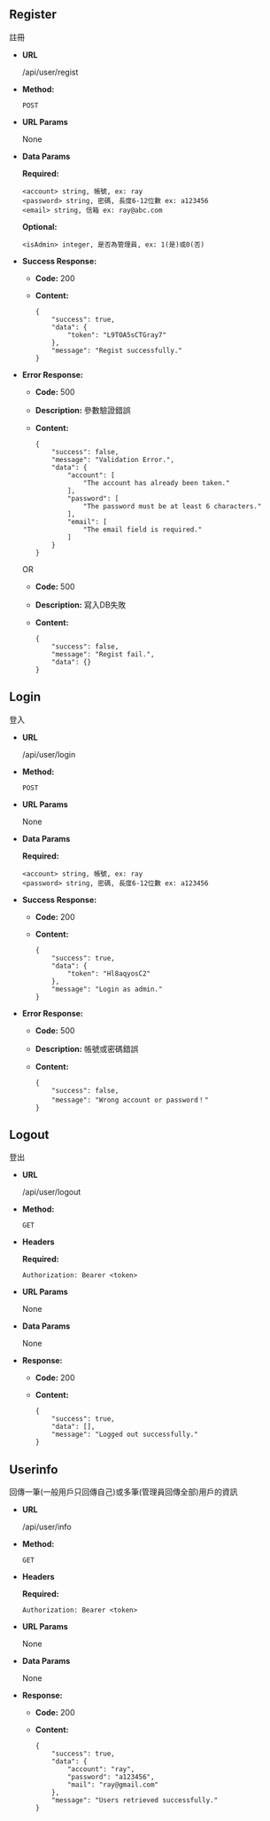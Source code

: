 **Register**
----
  註冊

* **URL**

  /api/user/regist

* **Method:**

  `POST`
  
*  **URL Params**


    None

* **Data Params**

  **Required:**

  `<account> string, 帳號, ex: ray` <br />
  `<password> string, 密碼, 長度6-12位數 ex: a123456` <br />
  `<email> string, 信箱 ex: ray@abc.com` <br />

  **Optional:**

  `<isAdmin> integer, 是否為管理員, ex: 1(是)或0(否)`

* **Success Response:**

  * **Code:** 200 <br />
  * **Content:**  <br />
        
        {
            "success": true,
            "data": {
                "token": "L9TOA5sCTGray7"
            },
            "message": "Regist successfully."
        }


* **Error Response:**

  * **Code:** 500 <br />
  * **Description:** 參數驗證錯誤 <br />
  * **Content:** <br />
        
        {
            "success": false,
            "message": "Validation Error.",
            "data": {
                "account": [
                    "The account has already been taken."
                ],
                "password": [
                    "The password must be at least 6 characters."
                ],
                "email": [
                    "The email field is required."
                ]
            }
        }
        
  OR

  * **Code:** 500  <br />
  * **Description:** 寫入DB失敗 <br />
  * **Content:** <br />
        
        {
            "success": false,
            "message": "Regist fail.",
            "data": {}
        }


**Login**
----
  登入

* **URL**

  /api/user/login

* **Method:**

  `POST`
  
*  **URL Params**


    None

* **Data Params**

  **Required:**

  `<account> string, 帳號, ex: ray` <br />
  `<password> string, 密碼, 長度6-12位數 ex: a123456` <br />

* **Success Response:**

  * **Code:** 200 <br />
  * **Content:** <br />
        
        {
            "success": true,
            "data": {
                "token": "Hl8aqyosC2"
            },
            "message": "Login as admin."
        }


* **Error Response:**

  * **Code:** 500 <br />
  * **Description:** 帳號或密碼錯誤 <br />
  * **Content:** <br />
       
        {
            "success": false,
            "message": "Wrong account or password！"
        }
       


**Logout**
----
  登出

* **URL**

  /api/user/logout

* **Method:**

  `GET`

*  **Headers**

   **Required:**

   `Authorization: Bearer <token>`
  
*  **URL Params**


    None

* **Data Params**

    None

* **Response:**

  * **Code:** 200 <br />
  * **Content:** <br />
        
        {
            "success": true,
            "data": [],
            "message": "Logged out successfully."
        }
        


**Userinfo**
----
  回傳一筆(一般用戶只回傳自己)或多筆(管理員回傳全部)用戶的資訊

* **URL**

  /api/user/info

* **Method:**

  `GET`

*  **Headers**

   **Required:**

   `Authorization: Bearer <token>`
  
*  **URL Params**


    None

*  **Data Params**

    None

* **Response:**

  * **Code:** 200 <br />
  * **Content:** <br />
        
        {
            "success": true,
            "data": {
                "account": "ray",
                "password": "a123456",
                "mail": "ray@gmail.com"
            },
            "message": "Users retrieved successfully."
        }
        
